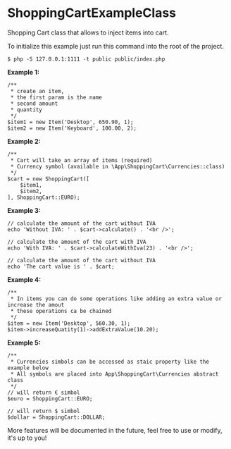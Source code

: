 # ShoppingCartExampleClass
Shopping Cart class that allows to inject items into cart.

To initialize this example just run this command into the root of the project.

```
$ php -S 127.0.0.1:1111 -t public public/index.php
```

**Example 1:**
```
/**
 * create an item,
 * the first param is the name
 * second amount
 * quantity
 */
$item1 = new Item('Desktop', 650.90, 1);
$item2 = new Item('Keyboard', 100.00, 2);
```

**Example 2:**
```
/**
 * Cart will take an array of items (required)
 * Currency symbol (available in \App\ShoppingCart\Currencies::class)
 */
$cart = new ShoppingCart([
    $item1,
    $item2,
], ShoppingCart::EURO);
``` 
 
 **Example 3:**
 ```
// calculate the amount of the cart without IVA 
echo 'Without IVA: ' . $cart->calculate() . '<br />';

// calculate the amount of the cart with IVA 
echo 'With IVA: ' . $cart->calculateWithIva(23) . '<br />';

// calculate the amount of the cart without IVA 
echo 'The cart value is ' . $cart;
 ```
 
 **Example 4:**
 ```
 /**
  * In items you can do some operations like adding an extra value or increase the amout
  * these operations ca be chained
  */
$item = new Item('Desktop', 560.30, 1);
$item->increaseQuatity(1)->addExtraValue(10.20);
 ```
 **Example 5:**
 ```
 /**
  * Currencies simbols can be accessed as staic property like the example below
  * All symbols are placed into App\ShoppingCart\Currencies abstract class
  */
 // will return € simbol
 $euro = ShoppingCart::EURO;
  
 // will return $ simbol
 $dollar = ShoppingCart::DOLLAR;
 ```
 
 More features will be documented in the future, feel free to use or modify, it's up to you!
